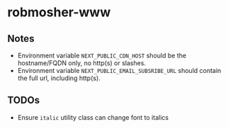 # robmosher-www

## Notes

- Environment variable `NEXT_PUBLIC_CDN_HOST` should be the hostname/FQDN only, no http(s) or slashes.
- Environment variable `NEXT_PUBLIC_EMAIL_SUBSRIBE_URL` should contain the full url, including http(s).

## TODOs

- Ensure `italic` utility class can change font to italics
